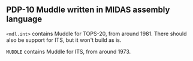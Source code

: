 ## PDP-10 Muddle written in MIDAS assembly language

`<mdl.int>` contains Muddle for TOPS-20, from around 1981.
There should also be support for ITS, but it won't build as is.

`MUDDLE` contains Muddle for ITS, from around 1973.
